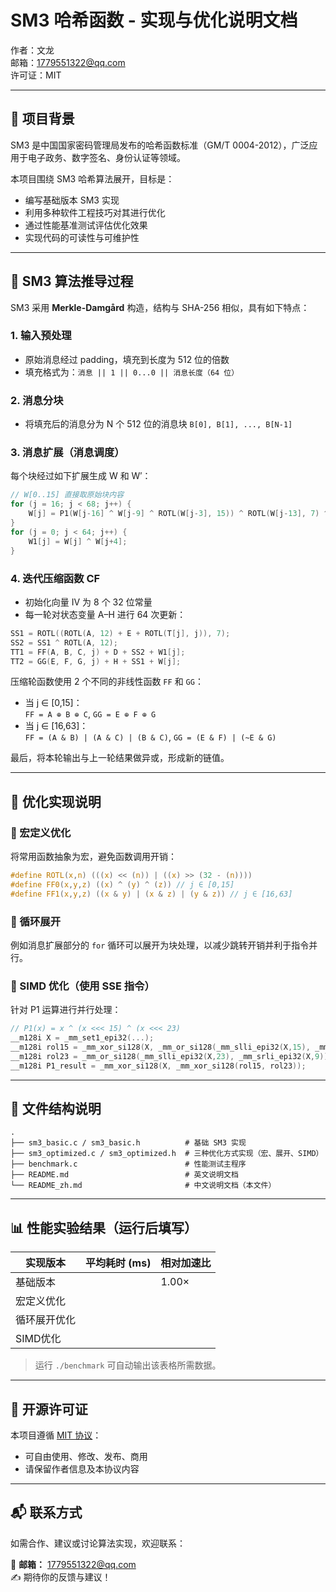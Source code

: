 # SM3 哈希函数 - 实现与优化说明文档

作者：文龙  
邮箱：1779551322@qq.com  
许可证：MIT  

---

## 🧠 项目背景

SM3 是中国国家密码管理局发布的哈希函数标准（GM/T 0004-2012），广泛应用于电子政务、数字签名、身份认证等领域。

本项目围绕 SM3 哈希算法展开，目标是：
- 编写基础版本 SM3 实现
- 利用多种软件工程技巧对其进行优化
- 通过性能基准测试评估优化效果
- 实现代码的可读性与可维护性

---

## 📐 SM3 算法推导过程

SM3 采用 **Merkle-Damgård** 构造，结构与 SHA-256 相似，具有如下特点：

### 1. 输入预处理
- 原始消息经过 padding，填充到长度为 512 位的倍数
- 填充格式为：`消息 || 1 || 0...0 || 消息长度（64 位）`

### 2. 消息分块
- 将填充后的消息分为 N 个 512 位的消息块 `B[0], B[1], ..., B[N-1]`

### 3. 消息扩展（消息调度）
每个块经过如下扩展生成 W 和 W′：
```c
// W[0..15] 直接取原始块内容
for (j = 16; j < 68; j++) {
    W[j] = P1(W[j-16] ^ W[j-9] ^ ROTL(W[j-3], 15)) ^ ROTL(W[j-13], 7) ^ W[j-6];
}
for (j = 0; j < 64; j++) {
    W1[j] = W[j] ^ W[j+4];
}
```

### 4. 迭代压缩函数 CF
- 初始化向量 IV 为 8 个 32 位常量
- 每一轮对状态变量 A–H 进行 64 次更新：

```c
SS1 = ROTL((ROTL(A, 12) + E + ROTL(T[j], j)), 7);
SS2 = SS1 ^ ROTL(A, 12);
TT1 = FF(A, B, C, j) + D + SS2 + W1[j];
TT2 = GG(E, F, G, j) + H + SS1 + W[j];
```

压缩轮函数使用 2 个不同的非线性函数 `FF` 和 `GG`：

- 当 j ∈ [0,15]：  
  `FF = A ⊕ B ⊕ C`, `GG = E ⊕ F ⊕ G`
- 当 j ∈ [16,63]：  
  `FF = (A & B) | (A & C) | (B & C)`, `GG = (E & F) | (~E & G)`

最后，将本轮输出与上一轮结果做异或，形成新的链值。

---

## 🧪 优化实现说明

### 🧩 宏定义优化
将常用函数抽象为宏，避免函数调用开销：
```c
#define ROTL(x,n) (((x) << (n)) | ((x) >> (32 - (n))))
#define FF0(x,y,z) ((x) ^ (y) ^ (z)) // j ∈ [0,15]
#define FF1(x,y,z) ((x & y) | (x & z) | (y & z)) // j ∈ [16,63]
```

### 🔁 循环展开
例如消息扩展部分的 `for` 循环可以展开为块处理，以减少跳转开销并利于指令并行。

### 🧮 SIMD 优化（使用 SSE 指令）
针对 P1 运算进行并行处理：
```c
// P1(x) = x ^ (x <<< 15) ^ (x <<< 23)
__m128i X = _mm_set1_epi32(...);
__m128i rol15 = _mm_xor_si128(X, _mm_or_si128(_mm_slli_epi32(X,15), _mm_srli_epi32(X,17)));
__m128i rol23 = _mm_or_si128(_mm_slli_epi32(X,23), _mm_srli_epi32(X,9));
__m128i P1_result = _mm_xor_si128(X, _mm_xor_si128(rol15, rol23));
```

---

## 📂 文件结构说明

```text
.
├── sm3_basic.c / sm3_basic.h          # 基础 SM3 实现
├── sm3_optimized.c / sm3_optimized.h  # 三种优化方式实现（宏、展开、SIMD）
├── benchmark.c                        # 性能测试主程序
├── README.md                          # 英文说明文档
└── README_zh.md                       # 中文说明文档（本文件）
```

---

## 📊 性能实验结果（运行后填写）

| 实现版本     | 平均耗时 (ms) | 相对加速比 |
|--------------|----------------|-------------|
| 基础版本     |                | 1.00×       |
| 宏定义优化   |                |             |
| 循环展开优化 |                |             |
| SIMD优化     |                |             |

> 运行 `./benchmark` 可自动输出该表格所需数据。

---

## 📜 开源许可证

本项目遵循 [MIT 协议](https://opensource.org/licenses/MIT)：
- 可自由使用、修改、发布、商用
- 请保留作者信息及本协议内容

---

## 📬 联系方式

如需合作、建议或讨论算法实现，欢迎联系：

📧 **邮箱：** 1779551322@qq.com  
✍️ 期待你的反馈与建议！
